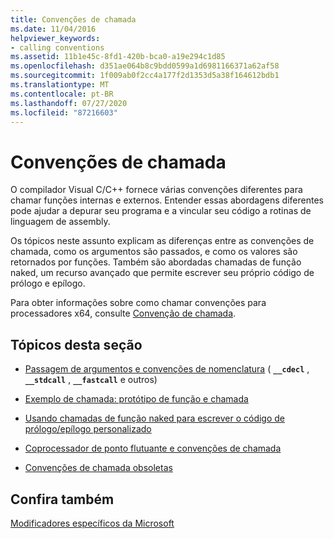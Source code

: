 ```yaml
---
title: Convenções de chamada
ms.date: 11/04/2016
helpviewer_keywords:
- calling conventions
ms.assetid: 11b1e45c-8fd1-420b-bca0-a19e294c1d85
ms.openlocfilehash: d351ae064b8c9bdd0599a1d6981166371a62af58
ms.sourcegitcommit: 1f009ab0f2cc4a177f2d1353d5a38f164612bdb1
ms.translationtype: MT
ms.contentlocale: pt-BR
ms.lasthandoff: 07/27/2020
ms.locfileid: "87216603"
---
```

# <a name="calling-conventions"></a>Convenções de chamada

O compilador Visual C/C++ fornece várias convenções diferentes para chamar funções internas e externos. Entender essas abordagens diferentes pode ajudar a depurar seu programa e a vincular seu código a rotinas de linguagem de assembly.

Os tópicos neste assunto explicam as diferenças entre as convenções de chamada, como os argumentos são passados, e como os valores são retornados por funções. Também são abordadas chamadas de função naked, um recurso avançado que permite escrever seu próprio código de prólogo e epílogo.

Para obter informações sobre como chamar convenções para processadores x64, consulte [Convenção de chamada](../build/x64-calling-convention.md).

## <a name="topics-in-this-section"></a>Tópicos desta seção

- [Passagem de argumentos e convenções de nomenclatura](../cpp/argument-passing-and-naming-conventions.md) ( **`__cdecl`** , **`__stdcall`** , **`__fastcall`** e outros)

- [Exemplo de chamada: protótipo de função e chamada](../cpp/calling-example-function-prototype-and-call.md)

- [Usando chamadas de função naked para escrever o código de prólogo/epílogo personalizado](../cpp/naked-function-calls.md)

- [Coprocessador de ponto flutuante e convenções de chamada](../cpp/floating-point-coprocessor-and-calling-conventions.md)

- [Convenções de chamada obsoletas](../cpp/obsolete-calling-conventions.md)

## <a name="see-also"></a>Confira também

[Modificadores específicos da Microsoft](../cpp/microsoft-specific-modifiers.md)

